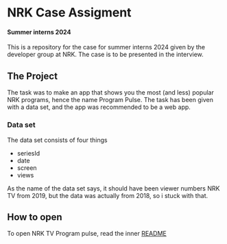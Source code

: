 # NRK Case Assigment
#### Summer interns 2024

This is a repository for the case for summer interns 2024 given by the developer group at NRK. The case is to be presented in the interview.

## The Project

The task was to make an app that shows you the most (and less) popular NRK programs, hence the name Program Pulse. The task has been given with a data set, and the app was recommended to be a web app.

### Data set

The data set consists of four things

-   seriesId
-   date
-   screen
-   views

As the name of the data set says, it should have been viewer numbers NRK TV from 2019, but the data was actually from 2018, so i stuck with that.

## How to open

To open NRK TV Program pulse, read the inner [README](./nrk-program-pulse/README.md)

